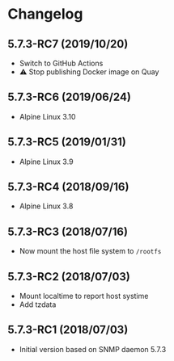 # Changelog

## 5.7.3-RC7 (2019/10/20)

* Switch to GitHub Actions
* :warning: Stop publishing Docker image on Quay

## 5.7.3-RC6 (2019/06/24)

* Alpine Linux 3.10

## 5.7.3-RC5 (2019/01/31)

* Alpine Linux 3.9

## 5.7.3-RC4 (2018/09/16)

* Alpine Linux 3.8

## 5.7.3-RC3 (2018/07/16)

* Now mount the host file system to `/rootfs`

## 5.7.3-RC2 (2018/07/03)

* Mount localtime to report host systime
* Add tzdata

## 5.7.3-RC1 (2018/07/03)

* Initial version based on SNMP daemon 5.7.3
